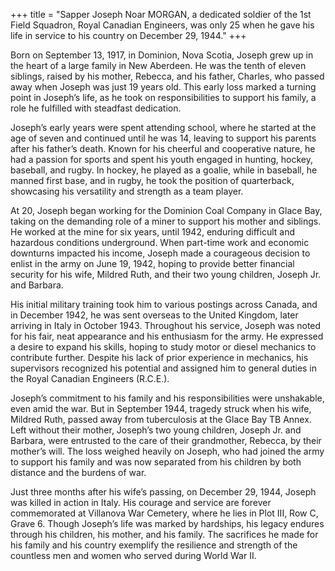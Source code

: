 +++
title = "Sapper Joseph Noar MORGAN, a dedicated soldier of the 1st Field Squadron, Royal Canadian Engineers, was only 25 when he gave his life in service to his country on December 29, 1944."
+++

Born on September 13, 1917, in Dominion, Nova Scotia, Joseph grew up in the heart of a large family in New Aberdeen. He was the tenth of eleven siblings, raised by his mother, Rebecca, and his father, Charles, who passed away when Joseph was just 19 years old. This early loss marked a turning point in Joseph’s life, as he took on responsibilities to support his family, a role he fulfilled with steadfast dedication.

Joseph’s early years were spent attending school, where he started at the age of seven and continued until he was 14, leaving to support his parents after his father’s death. Known for his cheerful and cooperative nature, he had a passion for sports and spent his youth engaged in hunting, hockey, baseball, and rugby. In hockey, he played as a goalie, while in baseball, he manned first base, and in rugby, he took the position of quarterback, showcasing his versatility and strength as a team player.

At 20, Joseph began working for the Dominion Coal Company in Glace Bay, taking on the demanding role of a miner to support his mother and siblings. He worked at the mine for six years, until 1942, enduring difficult and hazardous conditions underground. When part-time work and economic downturns impacted his income, Joseph made a courageous decision to enlist in the army on June 19, 1942, hoping to provide better financial security for his wife, Mildred Ruth, and their two young children, Joseph Jr. and Barbara.

His initial military training took him to various postings across Canada, and in December 1942, he was sent overseas to the United Kingdom, later arriving in Italy in October 1943. Throughout his service, Joseph was noted for his fair, neat appearance and his enthusiasm for the army. He expressed a desire to expand his skills, hoping to study motor or diesel mechanics to contribute further. Despite his lack of prior experience in mechanics, his supervisors recognized his potential and assigned him to general duties in the Royal Canadian Engineers (R.C.E.).

Joseph’s commitment to his family and his responsibilities were unshakable, even amid the war. But in September 1944, tragedy struck when his wife, Mildred Ruth, passed away from tuberculosis at the Glace Bay TB Annex. Left without their mother, Joseph’s two young children, Joseph Jr. and Barbara, were entrusted to the care of their grandmother, Rebecca, by their mother’s will. The loss weighed heavily on Joseph, who had joined the army to support his family and was now separated from his children by both distance and the burdens of war.

Just three months after his wife’s passing, on December 29, 1944, Joseph was killed in action in Italy. His courage and service are forever commemorated at Villanova War Cemetery, where he lies in Plot III, Row C, Grave 6. 
Though Joseph’s life was marked by hardships, his legacy endures through his children, his mother, and his family. The sacrifices he made for his family and his country exemplify the resilience and strength of the countless men and women who served during World War II.
